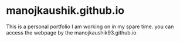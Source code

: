 # manojkaushik.github.io

This is a personal portfolio I am working on in my spare time.
you can access the webpage by the manojkaushik93.github.io 
